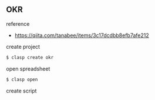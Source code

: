 ## OKR

reference

- https://qiita.com/tanabee/items/3c17dcdbb8efb7afe212

create project

```sh
$ clasp create okr
```

open spreadsheet

```sh
$ clasp open
```

create script

